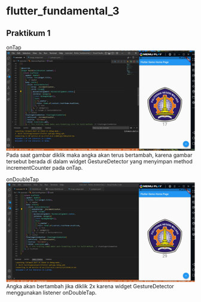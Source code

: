 # flutter_fundamental_3

## Praktikum 1

onTap
![praktikum 1](images/1.1.jpg)
Pada saat gambar diklik maka angka akan terus bertambah, karena gambar tersebut berada di dalam widget GestureDetector yang menyimpan method incrementCounter pada onTap.

onDoubleTap
![praktikum 1](images/1.2.jpg)
Angka akan bertambah jika diklik 2x karena widget GestureDetector menggunakan listener onDoubleTap.
